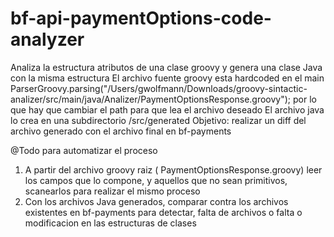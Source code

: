 # bf-api-paymentOptions-code-analyzer
Analiza la estructura atributos de una clase groovy y genera una clase Java con la misma estructura
El archivo fuente groovy esta hardcoded en el main
        ParserGroovy.parsing("/Users/gwolfmann/Downloads/groovy-sintactic-analizer/src/main/java/Analizer/PaymentOptionsResponse.groovy");
por lo que hay que cambiar el path para que lea el archivo deseado
El archivo java lo crea en una subdirectorio /src/generated
Objetivo: realizar un diff del archivo generado con el archivo final en bf-payments

@Todo para automatizar el proceso
1) A partir del archivo groovy raiz (  PaymentOptionsResponse.groovy) leer los campos que lo compone, y aquellos que no sean primitivos, scanearlos para realizar el mismo proceso
2) Con los archivos Java generados, comparar contra los archivos existentes en bf-payments para detectar, falta de archivos o falta o modificacion en las estructuras de clases
